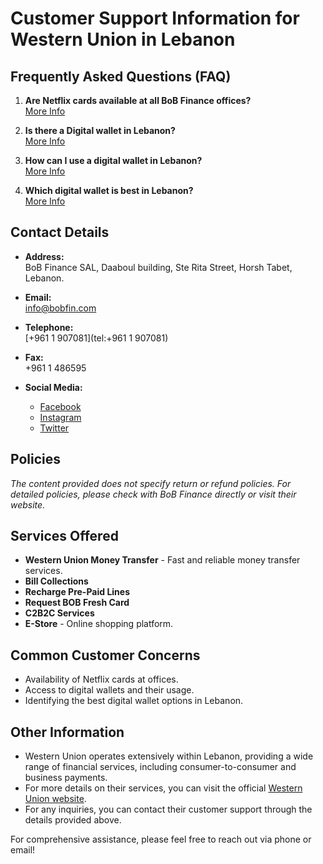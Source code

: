 # Customer Support Information for Western Union in Lebanon

## Frequently Asked Questions (FAQ)
1. **Are Netflix cards available at all BoB Finance offices?**  
   [More Info](https://www.bob-finance.com/Inside/FAQ/792817dd-5d5f-4703-8b16-632f355c716c)

2. **Is there a Digital wallet in Lebanon?**  
   [More Info](https://www.bob-finance.com/Inside/FAQ/63ea8c52-01c5-4925-a72f-2f3baa6dd372)

3. **How can I use a digital wallet in Lebanon?**  
   [More Info](https://www.bob-finance.com/Inside/FAQ/4c8c4a9c-bfb4-4585-98c1-c4cc29380a88)

4. **Which digital wallet is best in Lebanon?**  
   [More Info](https://www.bob-finance.com/Inside/FAQ/931816f9-05d4-4c2b-acdf-76abef14b05f)

## Contact Details
- **Address:**  
  BoB Finance SAL, Daaboul building, Ste Rita Street, Horsh Tabet, Lebanon.
  
- **Email:**  
  [info@bobfin.com](mailto:info@bobfin.com)
  
- **Telephone:**  
  [+961 1 907081](tel:+961 1 907081)
  
- **Fax:**  
  +961 1 486595
  
- **Social Media:**
  - [Facebook](https://www.facebook.com/BobFinanceSal)
  - [Instagram](https://www.instagram.com/BoB_Finance)
  - [Twitter](https://twitter.com/BoBFinance2)

## Policies
*The content provided does not specify return or refund policies. For detailed policies, please check with BoB Finance directly or visit their website.*

## Services Offered
- **Western Union Money Transfer** - Fast and reliable money transfer services.
- **Bill Collections**
- **Recharge Pre-Paid Lines**
- **Request BOB Fresh Card**
- **C2B2C Services**
- **E-Store** - Online shopping platform.

## Common Customer Concerns
- Availability of Netflix cards at offices.
- Access to digital wallets and their usage.
- Identifying the best digital wallet options in Lebanon.

## Other Information
- Western Union operates extensively within Lebanon, providing a wide range of financial services, including consumer-to-consumer and business payments.
- For more details on their services, you can visit the official [Western Union website](http://www.westernunion.com).
- For any inquiries, you can contact their customer support through the details provided above.

For comprehensive assistance, please feel free to reach out via phone or email!